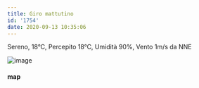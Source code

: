 ```yaml
---
title: Giro mattutino
id: '1754'
date: 2020-09-13 10:35:06
---
```


Sereno, 18°C, Percepito 18°C, Umidità 90%, Vento 1m/s da NNE

![image](/images/2021/08/20200913-activity-map.png)

#### map